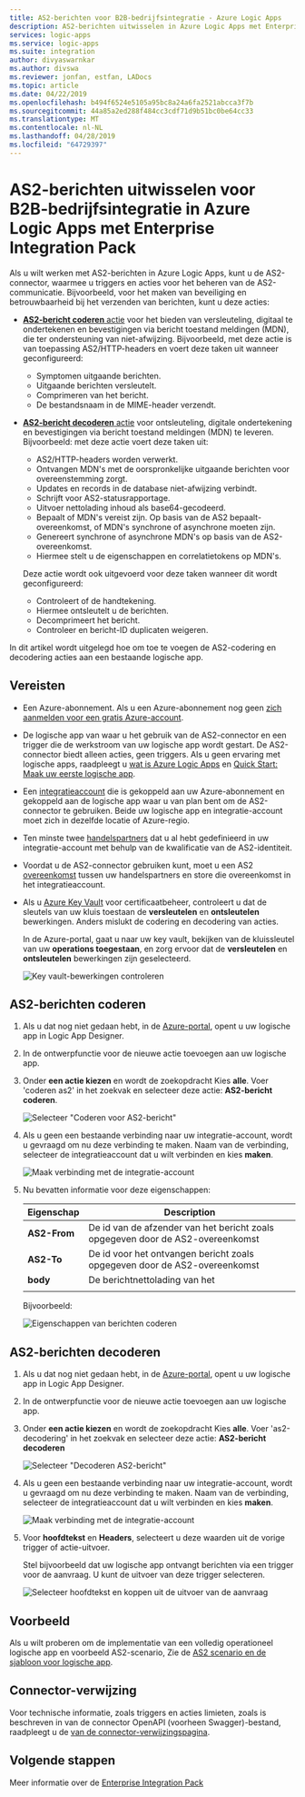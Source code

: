 ```yaml
---
title: AS2-berichten voor B2B-bedrijfsintegratie - Azure Logic Apps
description: AS2-berichten uitwisselen in Azure Logic Apps met Enterprise Integration Pack
services: logic-apps
ms.service: logic-apps
ms.suite: integration
author: divyaswarnkar
ms.author: divswa
ms.reviewer: jonfan, estfan, LADocs
ms.topic: article
ms.date: 04/22/2019
ms.openlocfilehash: b494f6524e5105a95bc8a24a6fa2521abcca3f7b
ms.sourcegitcommit: 44a85a2ed288f484cc3cdf71d9b51bc0be64cc33
ms.translationtype: MT
ms.contentlocale: nl-NL
ms.lasthandoff: 04/28/2019
ms.locfileid: "64729397"
---
```

# <a name="exchange-as2-messages-for-b2b-enterprise-integration-in-azure-logic-apps-with-enterprise-integration-pack"></a>AS2-berichten uitwisselen voor B2B-bedrijfsintegratie in Azure Logic Apps met Enterprise Integration Pack

Als u wilt werken met AS2-berichten in Azure Logic Apps, kunt u de AS2-connector, waarmee u triggers en acties voor het beheren van de AS2-communicatie. Bijvoorbeeld, voor het maken van beveiliging en betrouwbaarheid bij het verzenden van berichten, kunt u deze acties:

* [**AS2-bericht coderen** actie](#encode) voor het bieden van versleuteling, digitaal te ondertekenen en bevestigingen via bericht toestand meldingen (MDN), die ter ondersteuning van niet-afwijzing. Bijvoorbeeld, met deze actie is van toepassing AS2/HTTP-headers en voert deze taken uit wanneer geconfigureerd:

  * Symptomen uitgaande berichten.
  * Uitgaande berichten versleutelt.
  * Comprimeren van het bericht.
  * De bestandsnaam in de MIME-header verzendt.

* [**AS2-bericht decoderen** actie](#decode) voor ontsleuteling, digitale ondertekening en bevestigingen via bericht toestand meldingen (MDN) te leveren. Bijvoorbeeld: met deze actie voert deze taken uit: 

  * AS2/HTTP-headers worden verwerkt.
  * Ontvangen MDN's met de oorspronkelijke uitgaande berichten voor overeenstemming zorgt.
  * Updates en records in de database niet-afwijzing verbindt.
  * Schrijft voor AS2-statusrapportage.
  * Uitvoer nettolading inhoud als base64-gecodeerd.
  * Bepaalt of MDN's vereist zijn. Op basis van de AS2 bepaalt-overeenkomst, of MDN's synchrone of asynchrone moeten zijn.
  * Genereert synchrone of asynchrone MDN's op basis van de AS2-overeenkomst.
  * Hiermee stelt u de eigenschappen en correlatietokens op MDN's.

  Deze actie wordt ook uitgevoerd voor deze taken wanneer dit wordt geconfigureerd:

  * Controleert of de handtekening.
  * Hiermee ontsleutelt u de berichten.
  * Decomprimeert het bericht. 
  * Controleer en bericht-ID duplicaten weigeren.

In dit artikel wordt uitgelegd hoe om toe te voegen de AS2-codering en decodering acties aan een bestaande logische app.

## <a name="prerequisites"></a>Vereisten

* Een Azure-abonnement. Als u een Azure-abonnement nog geen [zich aanmelden voor een gratis Azure-account](https://azure.microsoft.com/free/).

* De logische app van waar u het gebruik van de AS2-connector en een trigger die de werkstroom van uw logische app wordt gestart. De AS2-connector biedt alleen acties, geen triggers. Als u geen ervaring met logische apps, raadpleegt u [wat is Azure Logic Apps](../logic-apps/logic-apps-overview.md) en [Quick Start: Maak uw eerste logische app](../logic-apps/quickstart-create-first-logic-app-workflow.md).

* Een [integratieaccount](../logic-apps/logic-apps-enterprise-integration-create-integration-account.md) die is gekoppeld aan uw Azure-abonnement en gekoppeld aan de logische app waar u van plan bent om de AS2-connector te gebruiken. Beide uw logische app en integratie-account moet zich in dezelfde locatie of Azure-regio.

* Ten minste twee [handelspartners](../logic-apps/logic-apps-enterprise-integration-partners.md) dat u al hebt gedefinieerd in uw integratie-account met behulp van de kwalificatie van de AS2-identiteit.

* Voordat u de AS2-connector gebruiken kunt, moet u een AS2 [overeenkomst](../logic-apps/logic-apps-enterprise-integration-agreements.md) tussen uw handelspartners en store die overeenkomst in het integratieaccount.

* Als u [Azure Key Vault](../key-vault/key-vault-overview.md) voor certificaatbeheer, controleert u dat de sleutels van uw kluis toestaan de **versleutelen** en **ontsleutelen** bewerkingen. Anders mislukt de codering en decodering van acties.

  In de Azure-portal, gaat u naar uw key vault, bekijken van de kluissleutel van uw **operations toegestaan**, en zorg ervoor dat de **versleutelen** en **ontsleutelen** bewerkingen zijn geselecteerd.

  ![Key vault-bewerkingen controleren](media/logic-apps-enterprise-integration-as2/vault-key-permitted-operations.png)

<a name="encode"></a>

## <a name="encode-as2-messages"></a>AS2-berichten coderen

1. Als u dat nog niet gedaan hebt, in de [Azure-portal](https://portal.azure.com), opent u uw logische app in Logic App Designer.

1. In de ontwerpfunctie voor de nieuwe actie toevoegen aan uw logische app. 

1. Onder **een actie kiezen** en wordt de zoekopdracht Kies **alle**. Voer 'coderen as2' in het zoekvak en selecteer deze actie: **AS2-bericht coderen**.

   ![Selecteer "Coderen voor AS2-bericht"](./media/logic-apps-enterprise-integration-as2/select-as2-encode.png)

1. Als u geen een bestaande verbinding naar uw integratie-account, wordt u gevraagd om nu deze verbinding te maken. Naam van de verbinding, selecteer de integratieaccount dat u wilt verbinden en kies **maken**.

   ![Maak verbinding met de integratie-account](./media/logic-apps-enterprise-integration-as2/as2-create-connection.png)  
 
1. Nu bevatten informatie voor deze eigenschappen:

   | Eigenschap | Description |
   |----------|-------------|
   | **AS2-From** | De id van de afzender van het bericht zoals opgegeven door de AS2-overeenkomst |
   | **AS2-To** | De id voor het ontvangen bericht zoals opgegeven door de AS2-overeenkomst |
   | **body** | De berichtnettolading van het |
   |||

   Bijvoorbeeld:

   ![Eigenschappen van berichten coderen](./media/logic-apps-enterprise-integration-as2/as2-message-encoding-details.png)

<a name="decode"></a>

## <a name="decode-as2-messages"></a>AS2-berichten decoderen

1. Als u dat nog niet gedaan hebt, in de [Azure-portal](https://portal.azure.com), opent u uw logische app in Logic App Designer.

1. In de ontwerpfunctie voor de nieuwe actie toevoegen aan uw logische app. 

1. Onder **een actie kiezen** en wordt de zoekopdracht Kies **alle**. Voer 'as2-decodering' in het zoekvak en selecteer deze actie: **AS2-bericht decoderen**

   ![Selecteer "Decoderen AS2-bericht"](media/logic-apps-enterprise-integration-as2/select-as2-decode.png)

1. Als u geen een bestaande verbinding naar uw integratie-account, wordt u gevraagd om nu deze verbinding te maken. Naam van de verbinding, selecteer de integratieaccount dat u wilt verbinden en kies **maken**.

   ![Maak verbinding met de integratie-account](./media/logic-apps-enterprise-integration-as2/as2-create-connection.png)  

1. Voor **hoofdtekst** en **Headers**, selecteert u deze waarden uit de vorige trigger of actie-uitvoer.

   Stel bijvoorbeeld dat uw logische app ontvangt berichten via een trigger voor de aanvraag. U kunt de uitvoer van deze trigger selecteren.

   ![Selecteer hoofdtekst en koppen uit de uitvoer van de aanvraag](media/logic-apps-enterprise-integration-as2/as2-message-decoding-details.png) 

## <a name="sample"></a>Voorbeeld

Als u wilt proberen om de implementatie van een volledig operationeel logische app en voorbeeld AS2-scenario, Zie de [AS2 scenario en de sjabloon voor logische app](https://azure.microsoft.com/documentation/templates/201-logic-app-as2-send-receive/).

## <a name="connector-reference"></a>Connector-verwijzing

Voor technische informatie, zoals triggers en acties limieten, zoals is beschreven in van de connector OpenAPI (voorheen Swagger)-bestand, raadpleegt u de [van de connector-verwijzingspagina](/connectors/as2/).

## <a name="next-steps"></a>Volgende stappen

Meer informatie over de [Enterprise Integration Pack](logic-apps-enterprise-integration-overview.md)
